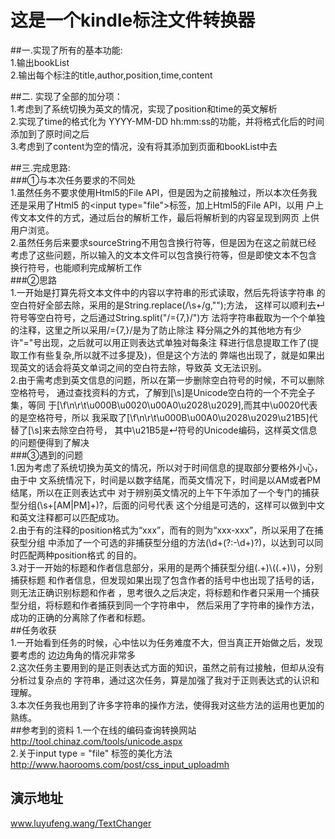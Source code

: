 # 这是一个kindle标注文件转换器<br/>
##一.实现了所有的基本功能:<br/>
1.输出bookList<br/>
2.输出每个标注的title,author,position,time,content<br/>

##二. 实现了全部的加分项：<br/>
1.考虑到了系统切换为英文的情况，实现了position和time的英文解析<br/>
2.实现了time的格式化为 YYYY-MM-DD hh:mm:ss的功能，并将格式化后的时间
添加到了原时间之后<br/>
3.考虑到了content为空的情况，没有将其添加到页面和bookList中去<br/>

##三.完成思路:<br/>
###①与本次任务要求的不同处<br/>
1.虽然任务不要求使用Html5的File API，但是因为之前接触过，所以本次任务我
还是采用了Html5 的\<input type="file"\>标签，加上Html5的File API，以用
户上传文本文件的方式，通过后台的解析工作，最后将解析到的内容呈现到网页
上供用户浏览。<br/>
2.虽然任务后来要求sourceString不用包含换行符等，但是因为在这之前就已经
考虑了这些问题，所以输入的文本文件可以包含换行符等，但是即使文本不包含
换行符号，也能顺利完成解析工作<br/>
###②思路<br/>
1.一开始是打算先将文本文件中的内容以字符串的形式读取，然后先将该字符串
的空白符好全部去除，采用的是String.replace(/\s+/g,"");方法，
这样可以顺利去↵符号等空白符号，之后通过String.split("/={7,}/")方
法将字符串截取为一个个单独的注释，这里之所以采用/={7,}/是为了防止除注
释分隔之外的其他地方有少许"="号出现，之后就可以用正则表达式单独对每条注
释进行信息提取工作了(提取工作有些复杂,所以就不过多提及)，但是这个方法的
弊端也出现了，就是如果出现英文的话会将英文单词之间的空白符去除，导致英
文无法识别。<br/>
2.由于需考虑到英文信息的问题，所以在第一步删除空白符号的时候，不可以删除空格符号，
通过查找资料的方式，了解到[\s]是Unicode空白符的一个不完全子集，等同
于[\f\n\r\t\u000B\u0020\u00A0\u2028\u2029],而其中\u0020代表的是空格符号，所以
我采取了[\f\n\r\t\u000B\u00A0\u2028\u2029\u21B5]代替了[\s]来去除空白符号，
其中\u21B5是↵符号的Unicode编码，这样英文信息的问题便得到了解决<br/>
###③遇到的问题<br/>
1.因为考虑了系统切换为英文的情况，所以对于时间信息的提取部分要格外小心，由于中
文系统情况下，时间是以数字结尾，而英文情况下，时间是以AM或者PM结尾，所以在正则表达式中
对于辨别英文情况的上午下午添加了一个专门的捕获型分组(\s+[AM|PM]+)?，后面的问号代表
这个分组是可选的，这样可以做到中文和英文注释都可以匹配成功。<br/>
2.由于有的注释的position格式为“xxx”，而有的则为“xxx-xxx”，所以采用了在捕获型分组
中添加了一个可选的非捕获型分组的方法(\d+(?:-\d+)?)，以达到可以同时匹配两种position格式
的目的。<br/>
3.对于一开始的标题和作者信息部分，采用的是两个捕获型分组(.+)\\((.+)\\)，分别捕获标题
和作者信息，但发现如果出现了包含作者的括号中也出现了括号的话，则无法正确识别标题和作者
，思考很久之后决定，将标题和作者只采用一个捕获型分组，将标题和作者捕获到同一个字符串中，
然后采用了字符串的操作方法，成功的正确的分离除了作者和标题。<br/>
##任务收获<br/>
1.一开始看到任务的时候，心中怯以为任务难度不大，但当真正开始做之后，发现要考虑的
边边角角的情况非常多<br/>
2.这次任务主要用到的是正则表达式方面的知识，虽然之前有过接触，但却从没有分析过复杂点的
字符串，通过这次任务，算是加强了我对于正则表达式的认识和理解。<br/>
3.本次任务我也用到了许多字符串的操作方法，使得我对这些方法的运用也更加的熟练。<br/>
##参考到的资料
1.一个在线的编码查询转换网站
http://tool.chinaz.com/tools/unicode.aspx<br/>
2.关于input type = "file" 标签的美化方法
http://www.haorooms.com/post/css_input_uploadmh<br/>
## 演示地址<br/>
www.luyufeng.wang/TextChanger<br/>
